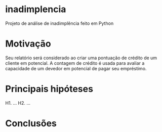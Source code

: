 # inadimplencia
Projeto de análise de inadimplência feito em Python

# Motivação

Seu relatório será considerado ao criar uma pontuação de crédito de um cliente em potencial.
A contagem de crédito é usada para avaliar a capacidade de um devedor em potencial de pagar seu empréstimo.

# Principais hipóteses

H1. ...
H2. ...

# Conclusões
